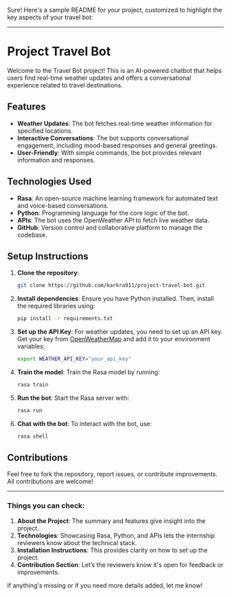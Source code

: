 Sure! Here's a sample README for your project, customized to highlight the key aspects of your travel bot:

---

# Project Travel Bot

Welcome to the Travel Bot project! This is an AI-powered chatbot that helps users find real-time weather updates and offers a conversational experience related to travel destinations.

## Features

- **Weather Updates**: The bot fetches real-time weather information for specified locations.
- **Interactive Conversations**: The bot supports conversational engagement, including mood-based responses and general greetings.
- **User-Friendly**: With simple commands, the bot provides relevant information and responses.

## Technologies Used

- **Rasa**: An open-source machine learning framework for automated text and voice-based conversations.
- **Python**: Programming language for the core logic of the bot.
- **APIs**: The bot uses the OpenWeather API to fetch live weather data.
- **GitHub**: Version control and collaborative platform to manage the codebase.

## Setup Instructions

1. **Clone the repository**:
   ```bash
   git clone https://github.com/karkra911/project-travel-bot.git
   ```

2. **Install dependencies**:
   Ensure you have Python installed. Then, install the required libraries using:
   ```bash
   pip install -r requirements.txt
   ```

3. **Set up the API Key**:
   For weather updates, you need to set up an API key. Get your key from [OpenWeatherMap](https://openweathermap.org/) and add it to your environment variables:
   ```bash
   export WEATHER_API_KEY="your_api_key"
   ```

4. **Train the model**:
   Train the Rasa model by running:
   ```bash
   rasa train
   ```

5. **Run the bot**:
   Start the Rasa server with:
   ```bash
   rasa run
   ```

6. **Chat with the bot**:
   To interact with the bot, use:
   ```bash
   rasa shell
   ```

## Contributions

Feel free to fork the repository, report issues, or contribute improvements. All contributions are welcome!

---

### Things you can check:

1. **About the Project**: The summary and features give insight into the project.
2. **Technologies**: Showcasing Rasa, Python, and APIs lets the internship reviewers know about the technical stack.
3. **Installation Instructions**: This provides clarity on how to set up the project.
4. **Contribution Section**: Let’s the reviewers know it's open for feedback or improvements.

If anything's missing or if you need more details added, let me know!
